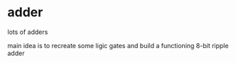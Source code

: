 # adder
lots of adders

main idea is to recreate some ligic gates and build a functioning 8-bit ripple adder
